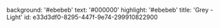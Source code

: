 background: '#ebebeb'
text: '#000000'
highlight: '#ebebeb'
title: 'Grey - Light'
id: e33d3df0-8295-447f-9e74-299910822900
